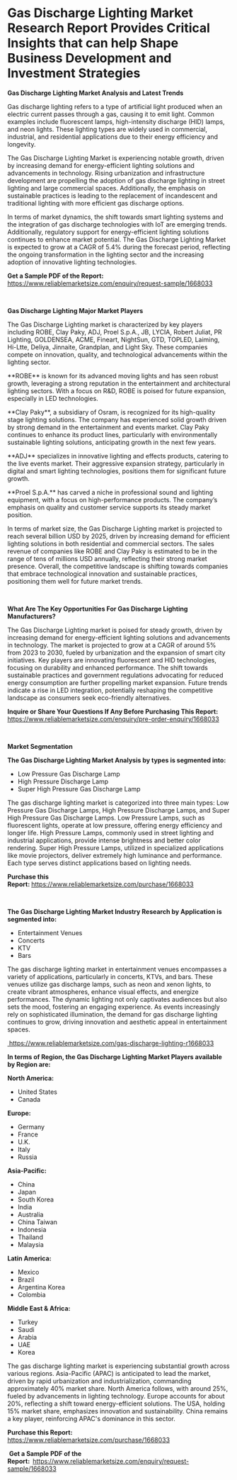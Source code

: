 <p><h1>Gas Discharge Lighting Market Research Report Provides Critical Insights that can help Shape Business Development and Investment Strategies</h1></p><p><strong>Gas Discharge Lighting Market Analysis and Latest Trends</strong></p>
<p><p>Gas discharge lighting refers to a type of artificial light produced when an electric current passes through a gas, causing it to emit light. Common examples include fluorescent lamps, high-intensity discharge (HID) lamps, and neon lights. These lighting types are widely used in commercial, industrial, and residential applications due to their energy efficiency and longevity.</p><p>The Gas Discharge Lighting Market is experiencing notable growth, driven by increasing demand for energy-efficient lighting solutions and advancements in technology. Rising urbanization and infrastructure development are propelling the adoption of gas discharge lighting in street lighting and large commercial spaces. Additionally, the emphasis on sustainable practices is leading to the replacement of incandescent and traditional lighting with more efficient gas discharge options.</p><p>In terms of market dynamics, the shift towards smart lighting systems and the integration of gas discharge technologies with IoT are emerging trends. Additionally, regulatory support for energy-efficient lighting solutions continues to enhance market potential. The Gas Discharge Lighting Market is expected to grow at a CAGR of 5.4% during the forecast period, reflecting the ongoing transformation in the lighting sector and the increasing adoption of innovative lighting technologies.</p></p>
<p><strong>Get a Sample PDF of the Report:&nbsp;</strong> <a href="https://www.reliablemarketsize.com/enquiry/request-sample/1668033?utm_campaign=3015&utm_medium=2&utm_source=Github&utm_content=ia&utm_term=18042025&utm_id=gas-discharge-lighting">https://www.reliablemarketsize.com/enquiry/request-sample/1668033</a></p>
<p>&nbsp;</p>
<p><strong>Gas Discharge Lighting Major Market Players</strong></p>
<p><p>The Gas Discharge Lighting market is characterized by key players including ROBE, Clay Paky, ADJ, Proel S.p.A., JB, LYCIA, Robert Juliat, PR Lighting, GOLDENSEA, ACME, Fineart, NightSun, GTD, TOPLED, Laiming, Hi-Ltte, Deliya, Jinnaite, Grandplan, and Light Sky. These companies compete on innovation, quality, and technological advancements within the lighting sector.</p><p>**ROBE** is known for its advanced moving lights and has seen robust growth, leveraging a strong reputation in the entertainment and architectural lighting sectors. With a focus on R&D, ROBE is poised for future expansion, especially in LED technologies.</p><p>**Clay Paky**, a subsidiary of Osram, is recognized for its high-quality stage lighting solutions. The company has experienced solid growth driven by strong demand in the entertainment and events market. Clay Paky continues to enhance its product lines, particularly with environmentally sustainable lighting solutions, anticipating growth in the next few years.</p><p>**ADJ** specializes in innovative lighting and effects products, catering to the live events market. Their aggressive expansion strategy, particularly in digital and smart lighting technologies, positions them for significant future growth. </p><p>**Proel S.p.A.** has carved a niche in professional sound and lighting equipment, with a focus on high-performance products. The company’s emphasis on quality and customer service supports its steady market position.</p><p>In terms of market size, the Gas Discharge Lighting market is projected to reach several billion USD by 2025, driven by increasing demand for efficient lighting solutions in both residential and commercial sectors. The sales revenue of companies like ROBE and Clay Paky is estimated to be in the range of tens of millions USD annually, reflecting their strong market presence. Overall, the competitive landscape is shifting towards companies that embrace technological innovation and sustainable practices, positioning them well for future market trends.</p></p>
<p>&nbsp;</p>
<p><strong>What Are The Key Opportunities For Gas Discharge Lighting Manufacturers?</strong></p>
<p><p>The Gas Discharge Lighting market is poised for steady growth, driven by increasing demand for energy-efficient lighting solutions and advancements in technology. The market is projected to grow at a CAGR of around 5% from 2023 to 2030, fueled by urbanization and the expansion of smart city initiatives. Key players are innovating fluorescent and HID technologies, focusing on durability and enhanced performance. The shift towards sustainable practices and government regulations advocating for reduced energy consumption are further propelling market expansion. Future trends indicate a rise in LED integration, potentially reshaping the competitive landscape as consumers seek eco-friendly alternatives.</p></p>
<p><strong>Inquire or Share Your Questions If Any Before Purchasing This Report:</strong> <a href="https://www.reliablemarketsize.com/enquiry/pre-order-enquiry/1668033?utm_campaign=3015&utm_medium=2&utm_source=Github&utm_content=ia&utm_term=18042025&utm_id=gas-discharge-lighting">https://www.reliablemarketsize.com/enquiry/pre-order-enquiry/1668033</a></p>
<p>&nbsp;</p>
<p><strong>Market Segmentation</strong></p>
<p><strong>The Gas Discharge Lighting Market Analysis by types is segmented into:</strong></p>
<p><ul><li>Low Pressure Gas Discharge Lamp</li><li>High Pressure Discharge Lamp</li><li>Super High Pressure Gas Discharge Lamp</li></ul></p>
<p><p>The gas discharge lighting market is categorized into three main types: Low Pressure Gas Discharge Lamps, High Pressure Discharge Lamps, and Super High Pressure Gas Discharge Lamps. Low Pressure Lamps, such as fluorescent lights, operate at low pressure, offering energy efficiency and longer life. High Pressure Lamps, commonly used in street lighting and industrial applications, provide intense brightness and better color rendering. Super High Pressure Lamps, utilized in specialized applications like movie projectors, deliver extremely high luminance and performance. Each type serves distinct applications based on lighting needs.</p></p>
<p><strong>Purchase this Report:&nbsp;</strong><a href="https://www.reliablemarketsize.com/purchase/1668033?utm_campaign=3015&utm_medium=2&utm_source=Github&utm_content=ia&utm_term=18042025&utm_id=gas-discharge-lighting">https://www.reliablemarketsize.com/purchase/1668033</a></p>
<p>&nbsp;</p>
<p><strong>The Gas Discharge Lighting Market Industry Research by Application is segmented into:</strong></p>
<p><ul><li>Entertainment Venues</li><li>Concerts</li><li>KTV</li><li>Bars</li></ul></p>
<p><p>The gas discharge lighting market in entertainment venues encompasses a variety of applications, particularly in concerts, KTVs, and bars. These venues utilize gas discharge lamps, such as neon and xenon lights, to create vibrant atmospheres, enhance visual effects, and energize performances. The dynamic lighting not only captivates audiences but also sets the mood, fostering an engaging experience. As events increasingly rely on sophisticated illumination, the demand for gas discharge lighting continues to grow, driving innovation and aesthetic appeal in entertainment spaces.</p></p>
<p><a href="https://www.reliablemarketsize.com/gas-discharge-lighting-r1668033?utm_campaign=3015&utm_medium=2&utm_source=Github&utm_content=ia&utm_term=18042025&utm_id=gas-discharge-lighting">&nbsp;https://www.reliablemarketsize.com/gas-discharge-lighting-r1668033</a></p>
<p><strong>In terms of Region, the Gas Discharge Lighting Market Players available by Region are:</strong></p>
<p>
    <p> <strong> North America: </strong>
        <ul>
            <li>United States</li>
            <li>Canada</li>
        </ul>
        </p> 
    <p> <strong> Europe: </strong>
        <ul>
            <li>Germany</li>
            <li>France</li>
            <li>U.K.</li>
            <li>Italy</li>
            <li>Russia</li>
        </ul>
        </p> 
    <p> <strong> Asia-Pacific: </strong>
        <ul>
            <li>China</li>
            <li>Japan</li>
            <li>South Korea</li>
            <li>India</li>
            <li>Australia</li>
            <li>China Taiwan</li>
            <li>Indonesia</li>
            <li>Thailand</li>
            <li>Malaysia</li>
        </ul>
        </p> 
    <p> <strong> Latin America: </strong>
        <ul>
            <li>Mexico</li>
            <li>Brazil</li>
            <li>Argentina Korea</li>
            <li>Colombia</li>
        </ul>
        </p> 
    <p> <strong> Middle East & Africa: </strong>
        <ul>
            <li>Turkey</li>
            <li>Saudi</li>
            <li>Arabia</li>
            <li>UAE</li>
            <li>Korea</li>
        </ul>
    </p>
    </p>
<p><p>The gas discharge lighting market is experiencing substantial growth across various regions. Asia-Pacific (APAC) is anticipated to lead the market, driven by rapid urbanization and industrialization, commanding approximately 40% market share. North America follows, with around 25%, fueled by advancements in lighting technology. Europe accounts for about 20%, reflecting a shift toward energy-efficient solutions. The USA, holding 15% market share, emphasizes innovation and sustainability. China remains a key player, reinforcing APAC's dominance in this sector.</p></p>
<p><strong>Purchase this Report: </strong><a href="https://www.reliablemarketsize.com/purchase/1668033?utm_campaign=3015&utm_medium=2&utm_source=Github&utm_content=ia&utm_term=18042025&utm_id=gas-discharge-lighting">https://www.reliablemarketsize.com/purchase/1668033</a></p>
<p>&nbsp;<strong>Get a Sample PDF of the Report:&nbsp;&nbsp;</strong><a href="https://www.reliablemarketsize.com/enquiry/request-sample/1668033?utm_campaign=3015&utm_medium=2&utm_source=Github&utm_content=ia&utm_term=18042025&utm_id=gas-discharge-lighting">https://www.reliablemarketsize.com/enquiry/request-sample/1668033</a></p>
<p><strong></strong></p>
<p><p></p><p></p><p></p></p>